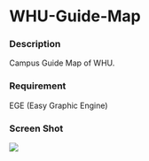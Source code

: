 # WHU-Guide-Map
### Description
Campus Guide Map of WHU.
### Requirement
EGE (Easy Graphic Engine)
### Screen Shot
![](https://raw.githubusercontent.com/AnonymousSFZ/WHU-Guide-Map/blob/master/preview.PNG)
